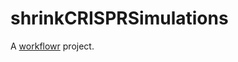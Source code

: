 # shrinkCRISPRSimulations

A [workflowr][] project.

[workflowr]: https://github.com/jdblischak/workflowr

